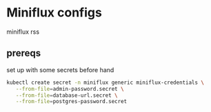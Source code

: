 # Miniflux configs

miniflux rss

## prereqs

set up with some secrets before hand
```bash
kubectl create secret -n miniflux generic miniflux-credentials \
   --from-file=admin-password.secret \
   --from-file=database-url.secret \
   --from-file=postgres-password.secret
```